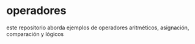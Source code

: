 # operadores
este repositorio aborda ejemplos de operadores aritméticos, asignación, comparación y lógicos
